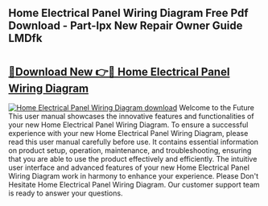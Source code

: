 ## Home Electrical Panel Wiring Diagram Free Pdf Download - Part-Ipx New Repair Owner Guide LMDfk

# <h2><a href="http://dfjteqp.blite.top/?on=Home+Electrical+Panel+Wiring+Diagram">🔗Download New 👉🔴 Home Electrical Panel Wiring Diagram</a></h2>

[![Home Electrical Panel Wiring Diagram download](https://i.imgur.com/lujVjoI.png)](http://dfjteqp.blite.top/?on=Home+Electrical+Panel+Wiring+Diagram)
Welcome to the Future This user manual showcases the innovative features and functionalities of your new Home Electrical Panel Wiring Diagram. To ensure a successful experience with your new Home Electrical Panel Wiring Diagram, please read this user manual carefully before use. It contains essential information on product setup, operation, maintenance, and troubleshooting, ensuring that you are able to use the product effectively and efficiently. The intuitive user interface and advanced features of your new Home Electrical Panel Wiring Diagram work in harmony to enhance your experience. Please Don't Hesitate Home Electrical Panel Wiring Diagram. Our customer support team is ready to answer your questions.

